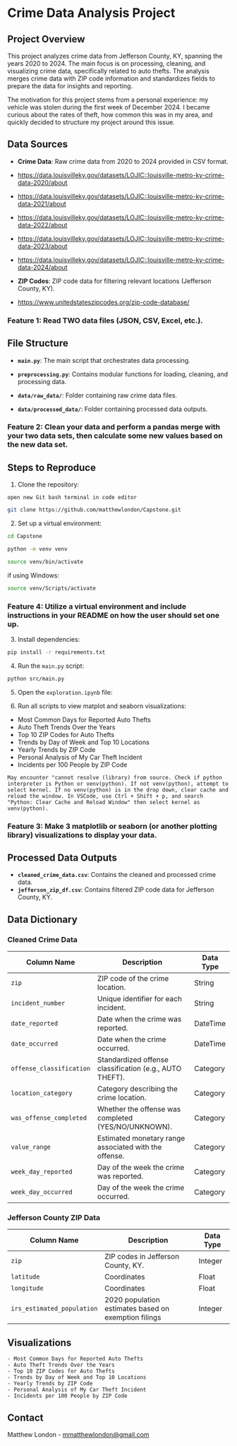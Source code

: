 # Crime Data Analysis Project

## Project Overview
This project analyzes crime data from Jefferson County, KY, spanning the years 2020 to 2024. The main focus is on processing, cleaning, and visualizing crime data, specifically related to auto thefts. The analysis merges crime data with ZIP code information and standardizes fields to prepare the data for insights and reporting. 

The motivation for this project stems from a personal experience: my vehicle was stolen during the first week of December 2024. I became curious about the rates of theft, how common this was in my area, and quickly decided to structure my project around this issue.

## Data Sources
- **Crime Data**: Raw crime data from 2020 to 2024 provided in CSV format.
- https://data.louisvilleky.gov/datasets/LOJIC::louisville-metro-ky-crime-data-2020/about
- https://data.louisvilleky.gov/datasets/LOJIC::louisville-metro-ky-crime-data-2021/about
- https://data.louisvilleky.gov/datasets/LOJIC::louisville-metro-ky-crime-data-2022/about
- https://data.louisvilleky.gov/datasets/LOJIC::louisville-metro-ky-crime-data-2023/about
- https://data.louisvilleky.gov/datasets/LOJIC::louisville-metro-ky-crime-data-2024/about

- **ZIP Codes**: ZIP code data for filtering relevant locations (Jefferson County, KY).
- https://www.unitedstateszipcodes.org/zip-code-database/

### Feature 1: Read TWO data files (JSON, CSV, Excel, etc.). 

## File Structure
- **`main.py`**: The main script that orchestrates data processing.
- **`preprocessing.py`**: Contains modular functions for loading, cleaning, and processing data.

- **`data/raw_data/`**: Folder containing raw crime data files.
- **`data/processed_data/`**: Folder containing processed data outputs.

### Feature 2: Clean your data and perform a pandas merge with your two data sets, then calculate some new values based on the new data set.  


## Steps to Reproduce
1. Clone the repository:
```
open new Git bash terminal in code editor
```
```bash
git clone https://github.com/matthewlondon/Capstone.git
```
2. Set up a virtual environment:
```bash
cd Capstone
```
```bash
python -m venv venv
```
```bash
source venv/bin/activate
```
if using Windows:
```bash
source venv/Scripts/activate
```
### Feature 4: Utilize a virtual environment and include instructions in your README on how the user should set one up.

    
3. Install dependencies:
```bash
pip install -r requirements.txt
```

4. Run the `main.py` script:
```bash
python src/main.py
```
5. Open the `exploration.ipynb` file:

6. Run all scripts to view matplot and seaborn visualizations:
    
- Most Common Days for Reported Auto Thefts
- Auto Theft Trends Over the Years
- Top 10 ZIP Codes for Auto Thefts
- Trends by Day of Week and Top 10 Locations
- Yearly Trends by ZIP Code
- Personal Analysis of My Car Theft Incident
- Incidents per 100 People by ZIP Code
```
May encounter "cannot resolve (library) from source. Check if python interpreter is Python or venv(python). If not venv(python), attempt to select kernel. If no venv(python) is in the drop down, clear cache and reload the window. In VSCode, use Ctrl + Shift + p, and search "Python: Clear Cache and Reload Window" then select kernel as venv(python).
```

### Feature 3: Make 3 matplotlib or seaborn (or another plotting library) visualizations to display your data.

    
    

## Processed Data Outputs
- **`cleaned_crime_data.csv`**: Contains the cleaned and processed crime data.
- **`jefferson_zip_df.csv`**: Contains filtered ZIP code data for Jefferson County, KY.

## Data Dictionary
### Cleaned Crime Data
| Column Name               | Description                                             | Data Type   |
|---------------------------|---------------------------------------------------------|-------------|
| `zip`                    | ZIP code of the crime location.                        | String      |
| `incident_number`        | Unique identifier for each incident.                   | String      |
| `date_reported`          | Date when the crime was reported.                      | DateTime    |
| `date_occurred`          | Date when the crime occurred.                          | DateTime    |
| `offense_classification` | Standardized offense classification (e.g., AUTO THEFT).| Category    |
| `location_category`      | Category describing the crime location.                | Category    |
| `was_offense_completed`  | Whether the offense was completed (YES/NO/UNKNOWN).    | Category    |
| `value_range`            | Estimated monetary range associated with the offense.  | Category    |
| `week_day_reported`      | Day of the week the crime was reported.                | Category    |
| `week_day_occurred`      | Day of the week the crime occurred.                    | Category    |

### Jefferson County ZIP Data
| Column Name | Description                     | Data Type |
|-------------|---------------------------------|-----------|
| `zip`      | ZIP codes in Jefferson County, KY.| Integer   |
| `latitude`      | Coordinates| Float  |
| `longitude`      | Coordinates| Float   |
| `irs_estimated_population`      | 2020 population estimates based on exemption filings| Integer   |

## Visualizations
    - Most Common Days for Reported Auto Thefts
    - Auto Theft Trends Over the Years
    - Top 10 ZIP Codes for Auto Thefts
    - Trends by Day of Week and Top 10 Locations
    - Yearly Trends by ZIP Code
    - Personal Analysis of My Car Theft Incident
    - Incidents per 100 People by ZIP Code

## Contact
Matthew London - mmatthewlondon@gmail.com

